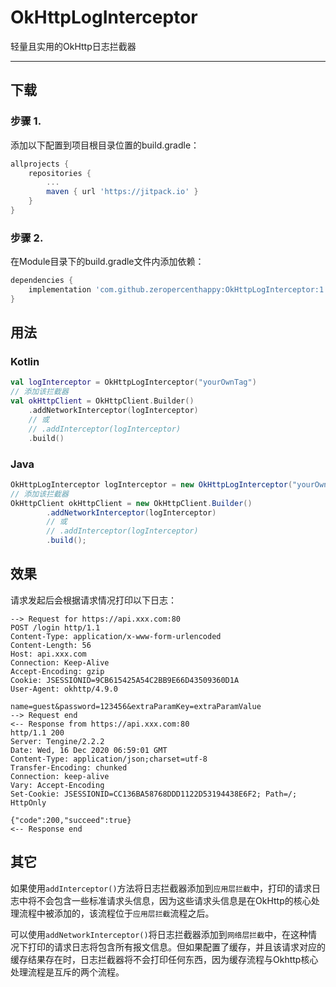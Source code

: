 # OkHttpLogInterceptor
轻量且实用的OkHttp日志拦截器

---

## 下载

### 步骤 1.

添加以下配置到项目根目录位置的build.gradle：

```groovy
allprojects {
    repositories {
        ...
        maven { url 'https://jitpack.io' }
    }
}
```

### 步骤 2.

在Module目录下的build.gradle文件内添加依赖：

```groovy
dependencies {
    implementation 'com.github.zeropercenthappy:OkHttpLogInterceptor:1.6.7'
}
```

## 用法

### Kotlin

```kotlin
val logInterceptor = OkHttpLogInterceptor("yourOwnTag")
// 添加该拦截器
val okHttpClient = OkHttpClient.Builder()
	.addNetworkInterceptor(logInterceptor)
	// 或
    // .addInterceptor(logInterceptor)
    .build()
```

### Java

```java
OkHttpLogInterceptor logInterceptor = new OkHttpLogInterceptor("yourOwnTag");
// 添加该拦截器
OkHttpClient okHttpClient = new OkHttpClient.Builder()
    	.addNetworkInterceptor(logInterceptor)
    	// 或
        // .addInterceptor(logInterceptor)
        .build();
```

## 效果

请求发起后会根据请求情况打印以下日志：

```
--> Request for https://api.xxx.com:80
POST /login http/1.1
Content-Type: application/x-www-form-urlencoded
Content-Length: 56
Host: api.xxx.com
Connection: Keep-Alive
Accept-Encoding: gzip
Cookie: JSESSIONID=9CB615425A54C2BB9E66D43509360D1A
User-Agent: okhttp/4.9.0
 
name=guest&password=123456&extraParamKey=extraParamValue
--> Request end
<-- Response from https://api.xxx.com:80
http/1.1 200 
Server: Tengine/2.2.2
Date: Wed, 16 Dec 2020 06:59:01 GMT
Content-Type: application/json;charset=utf-8
Transfer-Encoding: chunked
Connection: keep-alive
Vary: Accept-Encoding
Set-Cookie: JSESSIONID=CC136BA58768DDD1122D53194438E6F2; Path=/; HttpOnly
 
{"code":200,"succeed":true}
<-- Response end
```

## 其它

​	如果使用`addInterceptor()`方法将日志拦截器添加到`应用层拦截`中，打印的请求日志中将不会包含一些标准请求头信息，因为这些请求头信息是在OkHttp的核心处理流程中被添加的，该流程位于`应用层拦截`流程之后。

​	可以使用`addNetworkInterceptor()`将日志拦截器添加到`网络层拦截`中，在这种情况下打印的请求日志将包含所有报文信息。但如果配置了缓存，并且该请求对应的缓存结果存在时，日志拦截器将不会打印任何东西，因为缓存流程与Okhttp核心处理流程是互斥的两个流程。